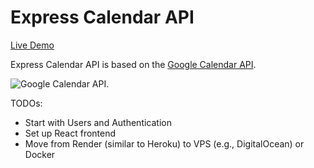 # Express Calendar API
[Live Demo](https://expresscalendarapi.onrender.com/)

Express Calendar API is based on the [Google Calendar API](https://developers.google.com/calendar/api/guides/overview).

![Google Calendar API.](https://developers.google.com/static/calendar/api/images/calendars-events.png)

TODOs:
- Start with Users and Authentication
- Set up React frontend
- Move from Render (similar to Heroku) to VPS (e.g., DigitalOcean) or Docker